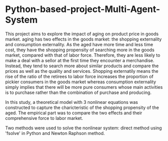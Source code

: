 # Python-based-project-Multi-Agent-System
This project aims to explore the impact of aging on product price in goods market.
aging has two effects in the goods market: the shopping externality and consumption externality.
As the aged have more time and less time cost, they have the shopping propensity of searching more in the goods market, compared with that of labor force. 
Therefore, they are less likely to make a deal with a sellor at the first time they encounter a merchandise. Instead, they tend to search more about similar products 
and compare the prices as well as the quality and services.
Shopping externatily means the rise of the ratio of the retirees to labor force increases the proportion of pickier consumers in the goods market whereas consumption externality
simply implies that there will be more pure consumers whose main activities is to purchase rather than the combination of purchase and producing.

In this study, a theoretical model with 3 nonlinear equations was constructed to capture the charicteristic of the shopping propensity of the aged.
The empirical part was to compare the two effects and their comprehensive force to labor market.

Two methods were used to solve the nonlinear system: direct method using 'fsolve' in Python and Newton Raphson method. 

